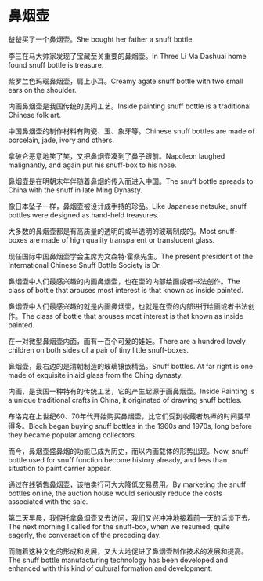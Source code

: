 # 鼻烟壶

<p><span class="chinese">爸爸买了一个鼻烟壶。</span><span class="english">She bought her father a snuff bottle.</span></p>

<p><span class="chinese">李三在马大帅家发现了宝藏至关重要的鼻烟壶。</span><span class="english">In Three Li Ma Dashuai home found snuff bottle is treasure.</span></p>

<p><span class="chinese">紫罗兰色玛瑙鼻烟壶，肩上小耳。</span><span class="english">Creamy agate snuff bottle with two small ears on the shoulder.</span></p>

<p><span class="chinese">内画鼻烟壶是我国传统的民间工艺。</span><span class="english">Inside painting snuff bottle is a traditional Chinese folk art.</span></p>

<p><span class="chinese">中国鼻烟壶的制作材料有陶瓷、玉、象牙等。</span><span class="english">Chinese snuff bottles are made of porcelain, jade, ivory and others.</span></p>

<p><span class="chinese">拿破仑恶意地笑了笑，又把鼻烟壶凑到了鼻子跟前。</span><span class="english">Napoleon laughed malignantly, and again put his snuff-box to his nose.</span></p>

<p><span class="chinese">鼻烟壶是在明朝末年伴随着鼻烟的传入而进入中国。</span><span class="english">The snuff bottle spreads to China with the snuff in late Ming Dynasty.</span></p>

<p><span class="chinese">像日本坠子一样，鼻烟壶被设计成手持的珍品。</span><span class="english">Like Japanese netsuke, snuff bottles were designed as hand-held treasures.</span></p>

<p><span class="chinese">大多数的鼻烟壶都是有高质量的透明的或半透明的玻璃制成的。</span><span class="english">Most snuff-boxes are made of high quality transparent or translucent glass.</span></p>

<p><span class="chinese">现任国际中国鼻烟壶学会主席为文森特·霍桑先生。</span><span class="english">The present president of the International Chinese Snuff Bottle Society is Dr.</span></p>

<p><span class="chinese">鼻烟壶中人们最感兴趣的内画鼻烟壶，也在壶的内部绘画或者书法创作。</span><span class="english">The class of bottle that arouses most interest is that known as inside painted.</span></p>

<p><span class="chinese">鼻烟壶中人们最感兴趣的就是内画鼻烟壶，也就是在壶的内部进行绘画或者书法创作。</span><span class="english">The class of bottle that arouses most interest  is that known as inside painted.</span></p>

<p><span class="chinese">在一对微型鼻烟壶内面，画有一百个可爱的娃娃。</span><span class="english">There are a hundred lovely children on both sides of a pair of tiny little snuff-boxes.</span></p>

<p><span class="chinese">鼻烟壶，最右边的是清朝制造的玻璃镶嵌精品。</span><span class="english">Snuff bottles. At far right is one made of exquisite inlaid glass from the Ching dynasty.</span></p>

<p><span class="chinese">内画，是我国一种特有的传统工艺，它的产生起源于画鼻烟壶。</span><span class="english">Inside Painting is a unique traditional crafts in China, it originated of drawing snuff bottles.</span></p>

<p><span class="chinese">布洛克在上世纪60、70年代开始购买鼻烟壶，比它们受到收藏者热捧的时间要早得多。</span><span class="english">Bloch began buying snuff bottles in the 1960s and 1970s, long before they became popular among collectors.</span></p>

<p><span class="chinese">而今，鼻烟壶盛鼻烟的功能已成为历史，而以内画载体的形势出现。</span><span class="english">Now, snuff bottle used for snuff function become history already, and less than situation to paint carrier appear.</span></p>

<p><span class="chinese">通过在线销售鼻烟壶，该拍卖行可大大降低交易费用。</span><span class="english">By marketing the snuff bottles online, the auction house would seriously reduce the costs associated with the sale.</span></p>

<p><span class="chinese">第二天早晨，我假托拿鼻烟壶又去访问，我们又兴冲冲地接着前一天的话谈下去。</span><span class="english">The next morning I called for the snuff-box, when we resumed, quite eagerly, the conversation of the preceding day.</span></p>

<p><span class="chinese">而随着这种文化的形成和发展，又大大地促进了鼻烟壶制作技术的发展和提高。</span><span class="english">The snuff bottle manufacturing technology has been developed and enhanced with this kind of cultural formation and development.</span></p>

